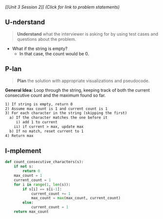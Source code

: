 *[[Unit 3 Session 2]] (Click for link to problem statements)*

## U-nderstand
 
> **Understand** what the interviewer is asking for by using test cases and questions about the problem.

- What if the string is empty?
  - In that case, the count would be 0.

## P-lan

> **Plan** the solution with appropriate visualizations and pseudocode.

**General Idea:** Loop through the string, keeping track of both the current consecutive count and the maximum found so far.

```markdown
1) If string is empty, return 0
2) Assume max count is 1 and current count is 1
3) For each character in the string (skipping the first)
  a) If the character matches the one before it
     i) add 1 to current
    ii) if current > max, update max 
  b) If no match, reset current to 1
4) Return max
```

## I-mplement

```python
def count_consecutive_characters(s):
    if not s:
        return 0
    max_count = 1
    current_count = 1
    for i in range(1, len(s)):
        if s[i] == s[i-1]:
            current_count += 1
            max_count = max(max_count, current_count)
        else:
            current_count = 1
    return max_count
```
